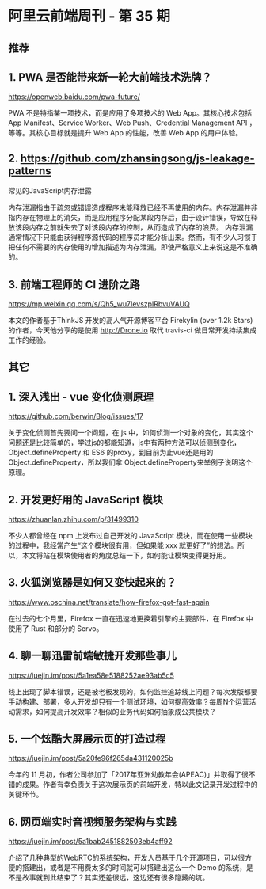 # 阿里云前端周刊 - 第 35 期

## **推荐**

## 1\. PWA 是否能带来新一轮大前端技术洗牌？

[<span>https://</span><span>openweb.baidu.com/pwa-f</span><span>uture/</span><span></span>](https:https://openweb.baidu.com/pwa-future/)

PWA 不是特指某一项技术，而是应用了多项技术的 Web App。其核心技术包括 App Manifest、Service Worker、Web Push、Credential Management API ，等等。其核心目标就是提升 Web App 的性能，改善 Web App 的用户体验。

## 2\. [<span>https://</span><span>github.com/zhansingsong</span><span>/js-leakage-patterns</span><span></span>](https:https://github.com/zhansingsong/js-leakage-patterns)

常见的JavaScript内存泄露

内存泄漏指由于疏忽或错误造成程序未能释放已经不再使用的内存。内存泄漏并非指内存在物理上的消失，而是应用程序分配某段内存后，由于设计错误，导致在释放该段内存之前就失去了对该段内存的控制，从而造成了内存的浪费。 内存泄漏通常情况下只能由获得程序源代码的程序员才能分析出来。然而，有不少人习惯于把任何不需要的内存使用的增加描述为内存泄漏，即使严格意义上来说这是不准确的。

## 3\. 前端工程师的 CI 进阶之路

[<span>https://</span><span>mp.weixin.qq.com/s/Qh5_</span><span>wu7IevszpIRbvuVAUQ</span><span></span>](https:https://mp.weixin.qq.com/s/Qh5_wu7IevszpIRbvuVAUQ)

本文的作者基于ThinkJS 开发的高人气开源博客平台 Firekylin (over 1.2k Stars) 的作者，今天他分享的是使用 [<span>http://</span><span>Drone.io</span><span></span>](https:http://Drone.io) 取代 travis-ci 做日常开发持续集成工作的经验。

## **其它**

## 1\. 深入浅出 - vue 变化侦测原理

[<span>https://</span><span>github.com/berwin/Blog/</span><span>issues/17</span><span></span>](https:https://github.com/berwin/Blog/issues/17)

关于变化侦测首先要问一个问题，在 js 中，如何侦测一个对象的变化，其实这个问题还是比较简单的，学过js的都能知道，js中有两种方法可以侦测到变化，Object.defineProperty 和 ES6 的proxy，到目前为止vue还是用的 Object.defineProperty，所以我们拿 Object.defineProperty来举例子说明这个原理。

## 2\. 开发更好用的 JavaScript 模块

[<span>https://</span><span>zhuanlan.zhihu.com/p/31</span><span>499310</span><span></span>](https://zhuanlan.zhihu.com/p/31499310)

不少人都曾经在 npm 上发布过自己开发的 JavaScript 模块，而在使用一些模块的过程中，我经常产生“这个模块很有用，但如果能 xxx 就更好了”的想法。所以，本文将站在模块使用者的角度总结一下，如何能让模块变得更好用。

## 3\. 火狐浏览器是如何又变快起来的？

[<span>https://www.</span><span>oschina.net/translate/h</span><span>ow-firefox-got-fast-again</span><span></span>](https:https://www.oschina.net/translate/how-firefox-got-fast-again)

在过去的七个月里，Firefox 一直在迅速地更换着引擎的主要部件，在 Firefox 中使用了 Rust 和部分的 Servo。

## 4\. 聊一聊迅雷前端敏捷开发那些事儿

[<span>https://</span><span>juejin.im/post/5a1ea58e</span><span>5188252ae93ab5c5</span><span></span>](https:https://juejin.im/post/5a1ea58e5188252ae93ab5c5)

线上出现了脚本错误，还是被老板发现的，如何监控追踪线上问题？每次发版都要手动构建、部署，多人开发却只有一个测试环境，如何提高效率？每周N个运营活动需求，如何提高开发效率？相似的业务代码如何抽象成公共模块？

## 5\. 一个炫酷大屏展示页的打造过程

[<span>https://</span><span>juejin.im/post/5a20fe96</span><span>f265da431120025b</span><span></span>](https:https://juejin.im/post/5a20fe96f265da431120025b)

今年的 11 月初，作者公司参加了「2017年亚洲幼教年会(APEAC)」并取得了很不错的成果。作者有幸负责关于这次展示页的前端开发，特以此文记录开发过程中的关键环节。

## 6\. 网页端实时音视频服务架构与实践

[<span>https://</span><span>juejin.im/post/5a1bab24</span><span>51882503eb4aff92</span><span></span>](https:https://juejin.im/post/5a1bab2451882503eb4aff92)

介绍了几种典型的WebRTC的系统架构，开发人员基于几个开源项目，可以很方便的搭建出，或者是不用费太多的时间就可以搭建出这么一个 Demo 的系统，是不是故事就到此结束了？其实还差很远，这边还有很多隐藏的坑。